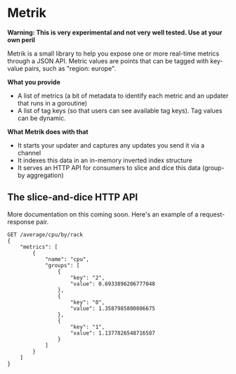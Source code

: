 # Metrik

**Warning: This is very experimental and not very well tested. Use at your own peril**

Metrik is a small library to help you expose one or more real-time metrics through a JSON API. Metric values are points that can be tagged with key-value pairs, such as "region: europe". 

**What you provide**

* A list of metrics (a bit of metadata to identify each metric and an updater that runs in a goroutine)
* A list of tag keys (so that users can see available tag keys). Tag values can be dynamic. 

**What Metrik does with that**

* It starts your updater and captures any updates you send it via a channel
* It indexes this data in an in-memory inverted index structure
* It serves an HTTP API for consumers to slice and dice this data (group-by aggregation)

## The slice-and-dice HTTP API

More documentation on this coming soon. Here's an example of a request-response pair.


```
GET /average/cpu/by/rack
{
    "metrics": [
        {
            "name": "cpu",
            "groups": [
                {
                    "key": "2",
                    "value": 0.6933896206777048
                },
                {
                    "key": "0",
                    "value": 1.3587985800806675
                },
                {
                    "key": "1",
                    "value": 1.1377826548716587
                }
            ]
        }
    ]
}
```

